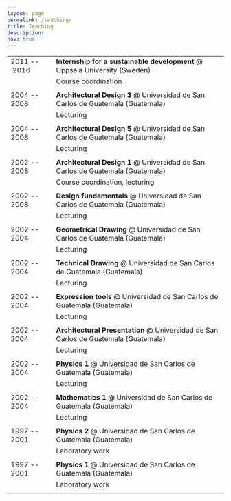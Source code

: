 ```yaml
---
layout: page
permalink: /teaching/
title: Teaching
description:
nav: true
---
```


| | |
|-|-|
| 2011&nbsp;--&nbsp;2016&nbsp;&nbsp; | **Internship for a sustainable development** @ Uppsala University (Sweden) |
| | Course coordination |
| | |
| 2004 -- 2008 | **Architectural Design 3** @ Universidad de San Carlos de Guatemala (Guatemala) |
| | Lecturing |
| | |
| 2004 -- 2008 | **Architectural Design 5** @ Universidad de San Carlos de Guatemala (Guatemala) |
| | Lecturing |
| | |
| 2002 -- 2008 | **Architectural Design 1** @ Universidad de San Carlos de Guatemala (Guatemala) |
| | Course coordination,  lecturing |
| | |
| 2002 -- 2008 | **Design fundamentals** @ Universidad de San Carlos de Guatemala (Guatemala) |
| | Lecturing |
| | |
| 2002 -- 2004 | **Geometrical Drawing** @ Universidad de San Carlos de Guatemala (Guatemala) |
| | Lecturing |
| | |
| 2002 -- 2004 | **Technical Drawing** @ Universidad de San Carlos de Guatemala (Guatemala) |
| | Lecturing |
| | |
| 2002 -- 2004 | **Expression tools** @ Universidad de San Carlos de Guatemala (Guatemala) |
| | Lecturing |
| | |
| 2002 -- 2004 | **Architectural Presentation** @ Universidad de San Carlos de Guatemala (Guatemala) |
| | Lecturing |
| | |
| 2002 -- 2004 | **Physics 1** @ Universidad de San Carlos de Guatemala (Guatemala) |
| | Lecturing |
| | |
| 2002 -- 2004 | **Mathematics 1** @ Universidad de San Carlos de Guatemala (Guatemala) |
| | Lecturing |
| | |
| 1997 -- 2001 | **Physics 2** @ Universidad de San Carlos de Guatemala (Guatemala) |
| | Laboratory work |
| | |
| 1997 -- 2001 | **Physics 1** @ Universidad de San Carlos de Guatemala (Guatemala) |
| | Laboratory work |
| | |
